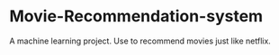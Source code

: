 # Movie-Recommendation-system
A machine learning project. Use to recommend movies just like netflix.
